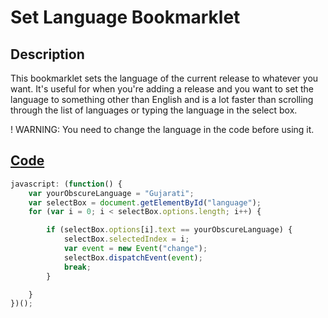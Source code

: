# Set Language Bookmarklet

## Description

This bookmarklet sets the language of the current release to whatever you want. It's useful for when you're adding a release and you want to set the language to something other than English and is a lot faster than scrolling through the list of languages or typing the language in the select box.

! WARNING: You need to change the language in the code before using it.

## [Code](./setLanguage.bookmarklet.js)

```javascript
javascript: (function() {
    var yourObscureLanguage = "Gujarati";
    var selectBox = document.getElementById("language");
    for (var i = 0; i < selectBox.options.length; i++) {

        if (selectBox.options[i].text == yourObscureLanguage) {
            selectBox.selectedIndex = i;
            var event = new Event("change");
            selectBox.dispatchEvent(event);
            break;
        }

    }
})();
```
